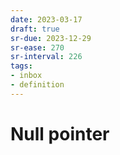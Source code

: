 ```yaml
---
date: 2023-03-17
draft: true
sr-due: 2023-12-29
sr-ease: 270
sr-interval: 226
tags:
- inbox
- definition
---
```


# Null pointer